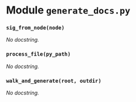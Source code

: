 # Module `generate_docs.py`


### `sig_from_node(node)`


_No docstring._


### `process_file(py_path)`


_No docstring._


### `walk_and_generate(root, outdir)`


_No docstring._

